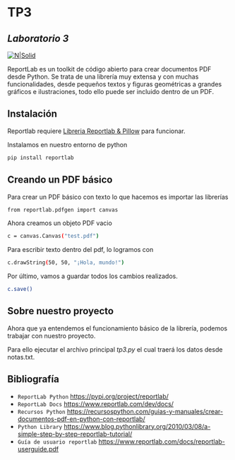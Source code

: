 # TP3
## _Laboratorio 3_

[![N|Solid](https://www.ubp.edu.ar/wp-content/themes/ubp-pmkt/img/logo-ubp.png)](https://www.ubp.edu.ar/)

ReportLab es un toolkit de código abierto para crear documentos PDF desde Python. Se trata de una librería muy extensa y con muchas funcionalidades, desde pequeños textos y figuras geométricas a grandes gráficos e ilustraciones, todo ello puede ser incluido dentro de un PDF. 


## Instalación 

Reportlab requiere [Libreria Reportlab & Pillow](https://pypi.org/project/reportlab/) para funcionar.

Instalamos en nuestro entorno de python

```sh
pip install reportlab
```

## Creando un PDF básico

Para crear un PDF básico con texto lo que hacemos es importar las librerías

```sh
from reportlab.pdfgen import canvas
```

Ahora creamos un objeto PDF vacio

```sh
c = canvas.Canvas("test.pdf")
```

Para escribir texto dentro del pdf, lo logramos con

```sh
c.drawString(50, 50, "¡Hola, mundo!")
```

Por último, vamos a guardar todos los cambios realizados.

```sh
c.save()
```

## Sobre nuestro proyecto
Ahora que ya entendemos el funcionamiento básico de la librería, podemos trabajar con nuestro proyecto.

Para ello ejecutar el archivo principal *tp3.py* el cual traerá los datos desde notas.txt.

## Bibliografía

- `ReportLab Python` https://pypi.org/project/reportlab/
- `ReportLab Docs` https://www.reportlab.com/dev/docs/
- `Recursos Python` https://recursospython.com/guias-y-manuales/crear-documentos-pdf-en-python-con-reportlab/
- `Python Library` https://www.blog.pythonlibrary.org/2010/03/08/a-simple-step-by-step-reportlab-tutorial/
- `Guía de usuario reportlab` https://www.reportlab.com/docs/reportlab-userguide.pdf



